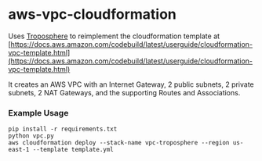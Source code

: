 # aws-vpc-cloudformation
Uses [Troposphere](https://troposphere.readthedocs.io/en/latest/) to reimplement the cloudformation template at [https://docs.aws.amazon.com/codebuild/latest/userguide/cloudformation-vpc-template.html](https://docs.aws.amazon.com/codebuild/latest/userguide/cloudformation-vpc-template.html)

It creates an AWS VPC with an Internet Gateway, 2 public subnets, 2 private subnets, 2 NAT Gateways, and the supporting Routes and Associations.

### Example Usage
```
pip install -r requirements.txt
python vpc.py
aws cloudformation deploy --stack-name vpc-troposphere --region us-east-1 --template template.yml
```
